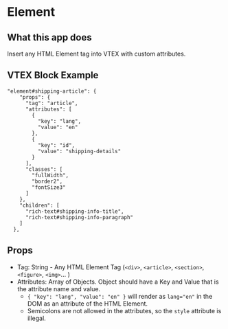 # Element

## What this app does
Insert any HTML Element tag into VTEX with custom attributes.

## VTEX Block Example
```
"element#shipping-article": {
    "props": {
      "tag": "article",
      "attributes": [
        {
          "key": "lang",
          "value": "en"
        },
        {
          "key": "id",
          "value": "shipping-details"
        }
      ],
      "classes": [
        "fullWidth",
        "border2",
        "fontSize3"
      ]
    },
    "children": [
      "rich-text#shipping-info-title",
      "rich-text#shipping-info-paragraph"
    ]
  },
```

## Props
* Tag: String - Any HTML Element Tag (`<div>`, `<article>`, `<section>`, `<figure>`, `<img>`...  )
* Attributes: Array of Objects. Object should have a Key and Value that is the attribute name and value.
  * `{ "key": "lang", "value": "en" }` will render as `lang="en"` in the DOM as an attribute of the HTML Element.
  * Semicolons are not allowed in the attributes, so the `style` attribute is illegal.